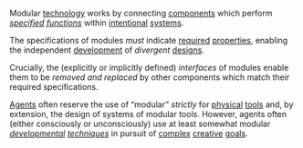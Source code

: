 Modular [technology](https://github.com/gcassel/Modular-Organization-Terminology/blob/master/terms/technology.md) works by connecting [components](https://github.com/gcassel/Modular-Organization-Terminology/blob/master/terms/component.md) which perform *[specified](https://github.com/gcassel/Modular-Organization-Terminology/blob/master/terms/specification.md) [functions](https://github.com/gcassel/Modular-Organization-Terminology/blob/master/terms/function.md)* within [intentional](https://github.com/gcassel/Modular-Organization-Terminology/blob/master/terms/intention.md) [systems](https://github.com/gcassel/Modular-Organization-Terminology/blob/master/terms/system.md).  
 
The specifications of modules *must* indicate [required](https://github.com/gcassel/Modular-Organization-Terminology/blob/master/terms/requirement.md) [properties](https://github.com/gcassel/Modular-Organization-Terminology/blob/master/terms/property.md), enabling the independent [development](https://github.com/gcassel/Modular-Organization-Terminology/blob/master/terms/develop.md) of *divergent* [designs](https://github.com/gcassel/Modular-Organization-Terminology/blob/master/terms/design.md).  

Crucially, the (explicitly or implicitly defined) *interfaces* of modules enable them to be *removed and replaced* by other components which match their required specifications.
 
[Agents](https://github.com/gcassel/Modular-Organization-Terminology/blob/master/terms/agent.md) often reserve the use of “modular” *strictly* for [physical](https://github.com/gcassel/Modular-Organization-Terminology/blob/master/terms/physical.md) [tools](https://github.com/gcassel/Modular-Organization-Terminology/blob/master/terms/tool.md) and, by extension, the design of systems of modular tools.  However, agents often (either consciously or unconsciously) use at least somewhat modular *[developmental](https://github.com/gcassel/Modular-Organization-Terminology/blob/master/terms/develop.md) [techniques](https://github.com/gcassel/Modular-Organization-Terminology/blob/master/terms/technique.md)* in pursuit of [complex](https://github.com/gcassel/Modular-Organization-Terminology/blob/master/terms/complex.md) [creative](https://github.com/gcassel/Modular-Organization-Terminology/blob/master/terms/creation.md) [goals](https://github.com/gcassel/Modular-Organization-Terminology/blob/master/terms/goal.md).
